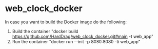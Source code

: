 # web_clock_docker
In case you want to build the Docker image do the following:
1. Build the container "docker build https://github.com/HardDrag/web_clock_docker.git#main -t web_app"
2. Run the container   "docker run --init -p 8080:8080 -ti web_app"
